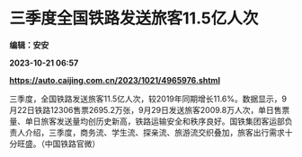 # 三季度全国铁路发送旅客11.5亿人次
**编辑：安安**

**2023-10-21 06:57**

**https://auto.caijing.com.cn/2023/1021/4965976.shtml**

三季度，全国铁路发送旅客11.5亿人次，较2019年同期增长11.6%。数据显示，9月22日铁路12306售票2695.2万张，9月29日发送旅客2009.8万人次，单日售票量、单日旅客发送量均创历史新高，铁路运输安全和秩序良好。国铁集团客运部负责人介绍，三季度，商务流、学生流、探亲流、旅游流交织叠加，旅客出行需求十分旺盛。（中国铁路官微）